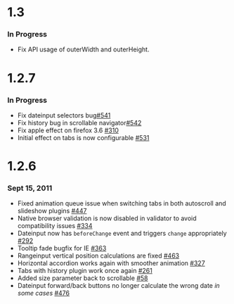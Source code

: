 # 1.3
### In Progress

  - Fix API usage of outerWidth and outerHeight.


# 1.2.7
### In Progress
  
  - Fix dateinput selectors bug[#541](https://github.com/jquerytools/jquerytools/issues/541)
  - Fix history bug in scrollable navigator[#542](https://github.com/jquerytools/jquerytools/issues/542)
  - Fix apple effect on firefox 3.6 [#310](https://github.com/jquerytools/jquerytools/issues/310)
  - Initial effect on tabs is now configurable [#531](https://github.com/jquerytools/jquerytools/issues/531)

# 1.2.6
### Sept 15, 2011

  - Fixed animation queue issue when switching tabs in both autoscroll and slideshow plugins [#447](https://github.com/jquerytools/jquerytools/issues/447)
  - Native browser validation is now disabled in validator to avoid compatibility issues [#334](https://github.com/jquerytools/jquerytools/issues/334)
  - Dateinput now has `beforeChange` event and triggers `change` appropriately [#292](https://github.com/jquerytools/jquerytools/issues/292)
  - Tooltip fade bugfix for IE [#363](https://github.com/jquerytools/jquerytools/issues/363)
  - Rangeinput vertical position calculations are fixed [#463](https://github.com/jquerytools/jquerytools/issues/463)
  - Horizontal accordion works again with smoother animation [#327](https://github.com/jquerytools/jquerytools/issues/327)
  - Tabs with history plugin work once again [#261](https://github.com/jquerytools/jquerytools/issues/261)
  - Added size parameter back to scrollable [#58](https://github.com/jquerytools/jquerytools/issues/58)
  - Dateinput forward/back buttons no longer calculate the wrong date *in some cases* [#476](https://github.com/jquerytools/jquerytools/pull/476)
